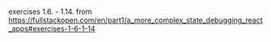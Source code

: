 exercises 1.6. - 1.14. from https://fullstackopen.com/en/part1/a_more_complex_state_debugging_react_apps#exercises-1-6-1-14
